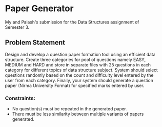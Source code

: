 # Paper Generator

My and Palash's submission for the Data Structures assignment of Semester 3.

## Problem Statement

Design and develop a question paper formation tool using an efficient data structure. Create three categories for pool of questions namely EASY, MEDIUM and HARD and store in separate files with 25 questions in each category for different topics of data structure subject. System should select questions randomly based on the count and difficulty level entered by the user from each category. Finally, your system should generate a question paper (Nirma University Format) for specified marks entered by user.

### **Constraints:**
- No question(s) must be repeated in the generated paper.
- There must be less similarity between multiple variants of papers generated.
